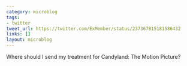 ```yaml
---
category: microblog
tags:
- twitter
tweet_url: https://twitter.com/ExMember/status/237367815181586432
links: []
layout: microblog
---
```

Where should I send my treatment for Candyland: The Motion Picture?
